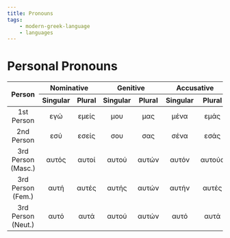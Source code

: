 ```yaml
---
title: Pronouns
tags:
    - modern-greek-language
    - languages
---
```


# Personal Pronouns


<table>
  <thead>
    <tr>
      <th style="text-align:center; vertical-align: middle;" rowspan="2">Person</th>
      <th style="text-align:center; vertical-align: middle;" colspan="2">Nominative</th>
      <th style="text-align:center; vertical-align: middle;" colspan="2">Genitive</th>
      <th style="text-align:center; vertical-align: middle;" colspan="2">Accusative</th>
      <th style="text-align:center; vertical-align: middle;" colspan="2">Vocative</th>
    </tr>
    <tr>
      <th style="text-align:center; vertical-align: middle;">Singular</th>
      <th style="text-align:center; vertical-align: middle;">Plural</th>
      <th style="text-align:center; vertical-align: middle;">Singular</th>
      <th style="text-align:center; vertical-align: middle;">Plural</th>
      <th style="text-align:center; vertical-align: middle;">Singular</th>
      <th style="text-align:center; vertical-align: middle;">Plural</th>
      <th style="text-align:center; vertical-align: middle;">Singular</th>
      <th style="text-align:center; vertical-align: middle;">Plural</th>
    </tr>
  </thead>
  <tbody>
    <!-- First Person -->
    <tr>
      <td style="text-align:center; vertical-align: middle;">1st Person</td>
      <td style="text-align:center; vertical-align: middle;">εγώ</td>
      <td style="text-align:center; vertical-align: middle;">εμείς</td>
      <td style="text-align:center; vertical-align: middle;">μου</td>
      <td style="text-align:center; vertical-align: middle;">μας</td>
      <td style="text-align:center; vertical-align: middle;">μένα</td>
      <td style="text-align:center; vertical-align: middle;">εμάς</td>
      <td style="text-align:center; vertical-align: middle;">-</td>
      <td style="text-align:center; vertical-align: middle;">-</td>
    </tr>
    <!-- Second Person -->
    <tr>
      <td style="text-align:center; vertical-align: middle;">2nd Person</td>
      <td style="text-align:center; vertical-align: middle;">εσύ</td>
      <td style="text-align:center; vertical-align: middle;">εσείς</td>
      <td style="text-align:center; vertical-align: middle;">σου</td>
      <td style="text-align:center; vertical-align: middle;">σας</td>
      <td style="text-align:center; vertical-align: middle;">σένα</td>
      <td style="text-align:center; vertical-align: middle;">εσάς</td>
      <td style="text-align:center; vertical-align: middle;">εσύ</td>
      <td style="text-align:center; vertical-align: middle;">εσείς</td>
    </tr>
    <!-- Third Person Masculine -->
    <tr>
      <td style="text-align:center; vertical-align: middle;">3rd Person (Masc.)</td>
      <td style="text-align:center; vertical-align: middle;">αυτός</td>
      <td style="text-align:center; vertical-align: middle;">αυτοί</td>
      <td style="text-align:center; vertical-align: middle;">αυτού</td>
      <td style="text-align:center; vertical-align: middle;">αυτών</td>
      <td style="text-align:center; vertical-align: middle;">αυτόν</td>
      <td style="text-align:center; vertical-align: middle;">αυτούς</td>
      <td style="text-align:center; vertical-align: middle;">-</td>
      <td style="text-align:center; vertical-align: middle;">-</td>
    </tr>
    <!-- Third Person Feminine -->
    <tr>
      <td style="text-align:center; vertical-align: middle;">3rd Person (Fem.)</td>
      <td style="text-align:center; vertical-align: middle;">αυτή</td>
      <td style="text-align:center; vertical-align: middle;">αυτές</td>
      <td style="text-align:center; vertical-align: middle;">αυτής</td>
      <td style="text-align:center; vertical-align: middle;">αυτών</td>
      <td style="text-align:center; vertical-align: middle;">αυτήν</td>
      <td style="text-align:center; vertical-align: middle;">αυτές</td>
      <td style="text-align:center; vertical-align: middle;">-</td>
      <td style="text-align:center; vertical-align: middle;">-</td>
    </tr>
    <!-- Third Person Neuter -->
    <tr>
      <td style="text-align:center; vertical-align: middle;">3rd Person (Neut.)</td>
      <td style="text-align:center; vertical-align: middle;">αυτό</td>
      <td style="text-align:center; vertical-align: middle;">αυτά</td>
      <td style="text-align:center; vertical-align: middle;">αυτού</td>
      <td style="text-align:center; vertical-align: middle;">αυτών</td>
      <td style="text-align:center; vertical-align: middle;">αυτό</td>
      <td style="text-align:center; vertical-align: middle;">αυτά</td>
      <td style="text-align:center; vertical-align: middle;">-</td>
      <td style="text-align:center; vertical-align: middle;">-</td>
    </tr>
  </tbody>
</table>